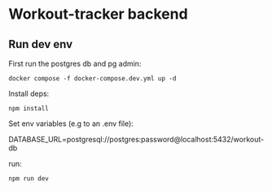# Workout-tracker backend

## Run dev env

First run the postgres db and pg admin:

```
docker compose -f docker-compose.dev.yml up -d
```

Install deps:

```
npm install
```

Set env variables (e.g to an .env file):

DATABASE_URL=postgresql://postgres:password@localhost:5432/workout-db

run:

```
npm run dev
```

